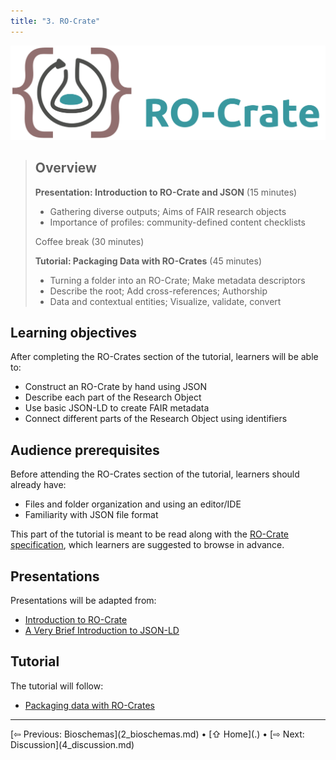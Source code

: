 ```yaml
---
title: "3. RO-Crate"
---
```


![RO-Crate logo](images/ro-crate-wide.svg)

> ## Overview
> **Presentation: Introduction to RO-Crate and JSON** (15 minutes)
> * Gathering diverse outputs; Aims of FAIR research objects   
> * Importance of profiles: community-defined content checklists
> 
> Coffee break (30 minutes)
> 
> **Tutorial: Packaging Data with RO-Crates** (45 minutes)
> 
> * Turning a folder into an RO-Crate; Make metadata descriptors  
> * Describe the root; Add cross-references; Authorship  
> * Data and contextual entities; Visualize, validate, convert

## Learning objectives

After completing the RO-Crates section of the tutorial, learners will be able to:

* Construct an RO-Crate by hand using JSON
* Describe each part of the Research Object
* Use basic JSON-LD to create FAIR metadata
* Connect different parts of the Research Object using identifiers


## Audience prerequisites

Before attending the RO-Crates section of the tutorial, learners should already have:

* Files and folder organization and using an editor/IDE
* Familiarity with JSON file format

This part of the tutorial is meant to be read along with the [RO-Crate specification](https://www.researchobject.org/ro-crate/1.1/), which learners are suggested to browse in advance.

## Presentations

Presentations will be adapted from:

- [Introduction to RO-Crate](https://docs.google.com/presentation/d/1KHKpi0XyAf3WYgtJes3js9d2rJyYx_hh/edit#slide=id.p1)
- [A Very Brief Introduction to JSON-LD](https://docs.google.com/presentation/d/1aJhCsi0zPfBuI59EwCIHclbrrry03R_i/edit#slide=id.p1)

## Tutorial

The tutorial will follow:
- [Packaging data with RO-Crates](https://www.researchobject.org/packaging_data_with_ro-crate/)

<hr />
[⇦ Previous: Bioschemas](2_bioschemas.md) • [⇧ Home](.) • [⇨ Next: Discussion](4_discussion.md)